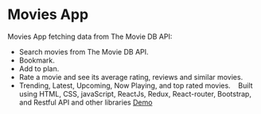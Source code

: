 # Movies App
Movies App fetching data from The Movie DB API: 
- Search movies from The Movie DB API.
- Bookmark.
- Add to plan.
- Rate a movie and see its average rating, reviews and similar movies.
- Trending, Latest, Upcoming, Now Playing, and top rated movies.&nbsp;  &nbsp;
Built using HTML, CSS, javaScript, ReactJs, Redux, React-router, Bootstrap, and Restful API and other libraries
[Demo](https://talalalamdar-movies-app.surge.sh)
